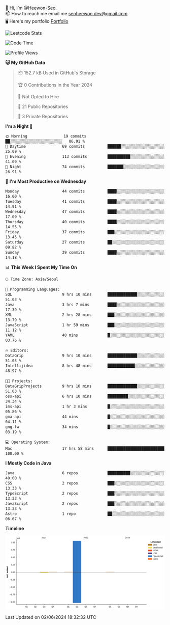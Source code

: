 👋 Hi, I’m @Heewon-Seo.  
📫 How to reach me email me seoheewon.dev@gmail.com   
🖥 Here's my portfolio [Portfolio](https://haileynotes.notion.site/HEEWON-SEO-f98fe97412ee4a6a94fd24fe6832f84c)

![Leetcode Stats](https://leetcode.card.workers.dev/?username=Heewon-Seo)

 <!--START_SECTION:waka-->
![Code Time](http://img.shields.io/badge/Code%20Time-1%2C145%20hrs%2037%20mins-blue)

![Profile Views](http://img.shields.io/badge/Profile%20Views-0-blue)

**🐱 My GitHub Data** 

> 📦 152.7 kB Used in GitHub's Storage 
 > 
> 🏆 0 Contributions in the Year 2024
 > 
> 🚫 Not Opted to Hire
 > 
> 📜 21 Public Repositories 
 > 
> 🔑 3 Private Repositories 
 > 
**I'm a Night 🦉** 

```text
🌞 Morning                19 commits          ██░░░░░░░░░░░░░░░░░░░░░░░   06.91 % 
🌆 Daytime                69 commits          ██████░░░░░░░░░░░░░░░░░░░   25.09 % 
🌃 Evening                113 commits         ██████████░░░░░░░░░░░░░░░   41.09 % 
🌙 Night                  74 commits          ███████░░░░░░░░░░░░░░░░░░   26.91 % 
```
📅 **I'm Most Productive on Wednesday** 

```text
Monday                   44 commits          ████░░░░░░░░░░░░░░░░░░░░░   16.00 % 
Tuesday                  41 commits          ████░░░░░░░░░░░░░░░░░░░░░   14.91 % 
Wednesday                47 commits          ████░░░░░░░░░░░░░░░░░░░░░   17.09 % 
Thursday                 40 commits          ████░░░░░░░░░░░░░░░░░░░░░   14.55 % 
Friday                   37 commits          ███░░░░░░░░░░░░░░░░░░░░░░   13.45 % 
Saturday                 27 commits          ██░░░░░░░░░░░░░░░░░░░░░░░   09.82 % 
Sunday                   39 commits          ████░░░░░░░░░░░░░░░░░░░░░   14.18 % 
```


📊 **This Week I Spent My Time On** 

```text
🕑︎ Time Zone: Asia/Seoul

💬 Programming Languages: 
SQL                      9 hrs 10 mins       █████████████░░░░░░░░░░░░   51.03 % 
Java                     3 hrs 7 mins        ████░░░░░░░░░░░░░░░░░░░░░   17.39 % 
XML                      2 hrs 28 mins       ███░░░░░░░░░░░░░░░░░░░░░░   13.79 % 
JavaScript               1 hr 59 mins        ███░░░░░░░░░░░░░░░░░░░░░░   11.12 % 
YAML                     40 mins             █░░░░░░░░░░░░░░░░░░░░░░░░   03.76 % 

🔥 Editors: 
DataGrip                 9 hrs 10 mins       █████████████░░░░░░░░░░░░   51.03 % 
Intellijidea             8 hrs 48 mins       ████████████░░░░░░░░░░░░░   48.97 % 

🐱‍💻 Projects: 
DataGripProjects         9 hrs 10 mins       █████████████░░░░░░░░░░░░   51.03 % 
oss-api                  6 hrs 10 mins       █████████░░░░░░░░░░░░░░░░   34.34 % 
ims-api                  1 hr 3 mins         █░░░░░░░░░░░░░░░░░░░░░░░░   05.86 % 
gma-api                  44 mins             █░░░░░░░░░░░░░░░░░░░░░░░░   04.11 % 
gng-fw                   34 mins             █░░░░░░░░░░░░░░░░░░░░░░░░   03.19 % 

💻 Operating System: 
Mac                      17 hrs 58 mins      █████████████████████████   100.00 % 
```

**I Mostly Code in Java** 

```text
Java                     6 repos             ██████████░░░░░░░░░░░░░░░   40.00 % 
CSS                      2 repos             ███░░░░░░░░░░░░░░░░░░░░░░   13.33 % 
TypeScript               2 repos             ███░░░░░░░░░░░░░░░░░░░░░░   13.33 % 
JavaScript               2 repos             ███░░░░░░░░░░░░░░░░░░░░░░   13.33 % 
Astro                    1 repo              ██░░░░░░░░░░░░░░░░░░░░░░░   06.67 % 
```



**Timeline**

![Lines of Code chart](https://raw.githubusercontent.com/Heewon-Seo/Heewon-Seo/main/assets/bar_graph.png)


 Last Updated on 02/06/2024 18:32:32 UTC
<!--END_SECTION:waka-->

